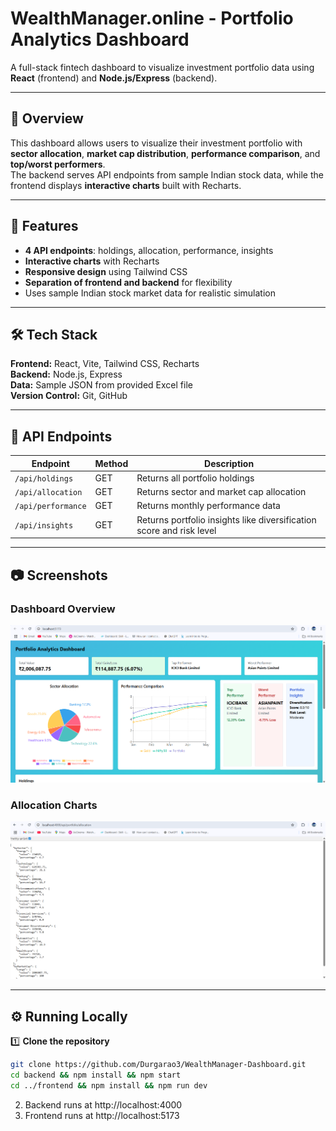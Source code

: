 # WealthManager.online - Portfolio Analytics Dashboard

A full-stack fintech dashboard to visualize investment portfolio data using **React** (frontend) and **Node.js/Express** (backend).

---

## 📌 Overview
This dashboard allows users to visualize their investment portfolio with **sector allocation**, **market cap distribution**, **performance comparison**, and **top/worst performers**.  
The backend serves API endpoints from sample Indian stock data, while the frontend displays **interactive charts** built with Recharts.

---

## 🚀 Features
- **4 API endpoints**: holdings, allocation, performance, insights  
- **Interactive charts** with Recharts  
- **Responsive design** using Tailwind CSS  
- **Separation of frontend and backend** for flexibility  
- Uses sample Indian stock market data for realistic simulation  

---

## 🛠 Tech Stack
**Frontend:** React, Vite, Tailwind CSS, Recharts  
**Backend:** Node.js, Express  
**Data:** Sample JSON from provided Excel file  
**Version Control:** Git, GitHub  

---

## 📡 API Endpoints
| Endpoint           | Method | Description |
|--------------------|--------|-------------|
| `/api/holdings`    | GET    | Returns all portfolio holdings |
| `/api/allocation`  | GET    | Returns sector and market cap allocation |
| `/api/performance` | GET    | Returns monthly performance data |
| `/api/insights`    | GET    | Returns portfolio insights like diversification score and risk level |

---

## 📷 Screenshots

### Dashboard Overview
![Dashboard](screenshots/dashboard1.png)

### Allocation Charts
![Allocation](screenshots/allocation.png)

---

## ⚙️ Running Locally

1️⃣ **Clone the repository**
```bash
git clone https://github.com/Durgarao3/WealthManager-Dashboard.git
cd backend && npm install && npm start
cd ../frontend && npm install && npm run dev
```
2. Backend runs at http://localhost:4000
3. Frontend runs at http://localhost:5173

